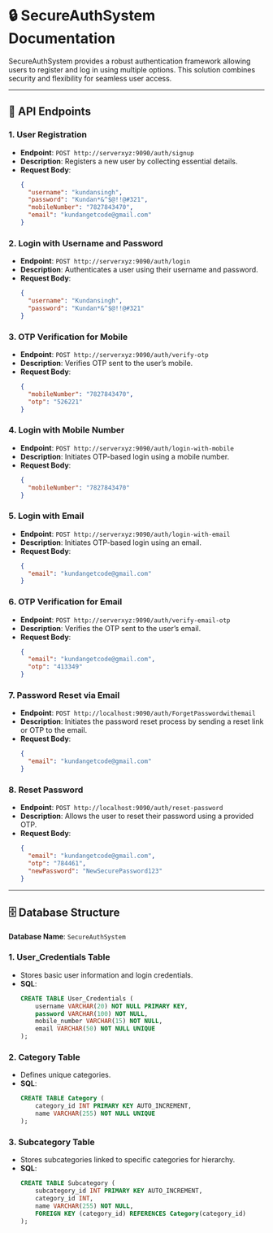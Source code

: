 

# 🔒 SecureAuthSystem Documentation

SecureAuthSystem provides a robust authentication framework allowing users to register and log in using multiple options. This solution combines security and flexibility for seamless user access.

---

## 📌 API Endpoints

### 1. **User Registration**
   - **Endpoint**: `POST http://serverxyz:9090/auth/signup`
   - **Description**: Registers a new user by collecting essential details.
   - **Request Body**:
     ```json
     {
       "username": "kundansingh",
       "password": "Kundan*&^$@!!@#321",
       "mobileNumber": "7827843470",
       "email": "kundangetcode@gmail.com"
     }
     ```

### 2. **Login with Username and Password**
   - **Endpoint**: `POST http://serverxyz:9090/auth/login`
   - **Description**: Authenticates a user using their username and password.
   - **Request Body**:
     ```json
     {
       "username": "Kundansingh",
       "password": "Kundan*&^$@!!@#321"
     }
     ```

### 3. **OTP Verification for Mobile**
   - **Endpoint**: `POST http://serverxyz:9090/auth/verify-otp`
   - **Description**: Verifies OTP sent to the user’s mobile.
   - **Request Body**:
     ```json
     {
       "mobileNumber": "7827843470",
       "otp": "526221"
     }
     ```

### 4. **Login with Mobile Number**
   - **Endpoint**: `POST http://serverxyz:9090/auth/login-with-mobile`
   - **Description**: Initiates OTP-based login using a mobile number.
   - **Request Body**:
     ```json
     {
       "mobileNumber": "7827843470"
     }
     ```

### 5. **Login with Email**
   - **Endpoint**: `POST http://serverxyz:9090/auth/login-with-email`
   - **Description**: Initiates OTP-based login using an email.
   - **Request Body**:
     ```json
     {
       "email": "kundangetcode@gmail.com"
     }
     ```

### 6. **OTP Verification for Email**
   - **Endpoint**: `POST http://serverxyz:9090/auth/verify-email-otp`
   - **Description**: Verifies the OTP sent to the user’s email.
   - **Request Body**:
     ```json
     {
       "email": "kundangetcode@gmail.com",
       "otp": "413349"
     }
     ```

### 7. **Password Reset via Email**
   - **Endpoint**: `POST http://localhost:9090/auth/ForgetPasswordwithemail`
   - **Description**: Initiates the password reset process by sending a reset link or OTP to the email.
   - **Request Body**:
     ```json
     {
       "email": "kundangetcode@gmail.com"
     }
     ```

### 8. **Reset Password**
   - **Endpoint**: `POST http://localhost:9090/auth/reset-password`
   - **Description**: Allows the user to reset their password using a provided OTP.
   - **Request Body**:
     ```json
     {
       "email": "kundangetcode@gmail.com",
       "otp": "784461",
       "newPassword": "NewSecurePassword123"
     }
     ```

---

## 🗄️ Database Structure

**Database Name**: `SecureAuthSystem`

### 1. **User_Credentials Table**
   - Stores basic user information and login credentials.
   - **SQL**:
     ```sql
     CREATE TABLE User_Credentials (
         username VARCHAR(20) NOT NULL PRIMARY KEY,
         password VARCHAR(100) NOT NULL,
         mobile_number VARCHAR(15) NOT NULL,
         email VARCHAR(50) NOT NULL UNIQUE
     );
     ```

### 2. **Category Table**
   - Defines unique categories.
   - **SQL**:
     ```sql
     CREATE TABLE Category (
         category_id INT PRIMARY KEY AUTO_INCREMENT,
         name VARCHAR(255) NOT NULL UNIQUE
     );
     ```

### 3. **Subcategory Table**
   - Stores subcategories linked to specific categories for hierarchy.
   - **SQL**:
     ```sql
     CREATE TABLE Subcategory (
         subcategory_id INT PRIMARY KEY AUTO_INCREMENT,
         category_id INT,
         name VARCHAR(255) NOT NULL,
         FOREIGN KEY (category_id) REFERENCES Category(category_id)
     );
     ```
